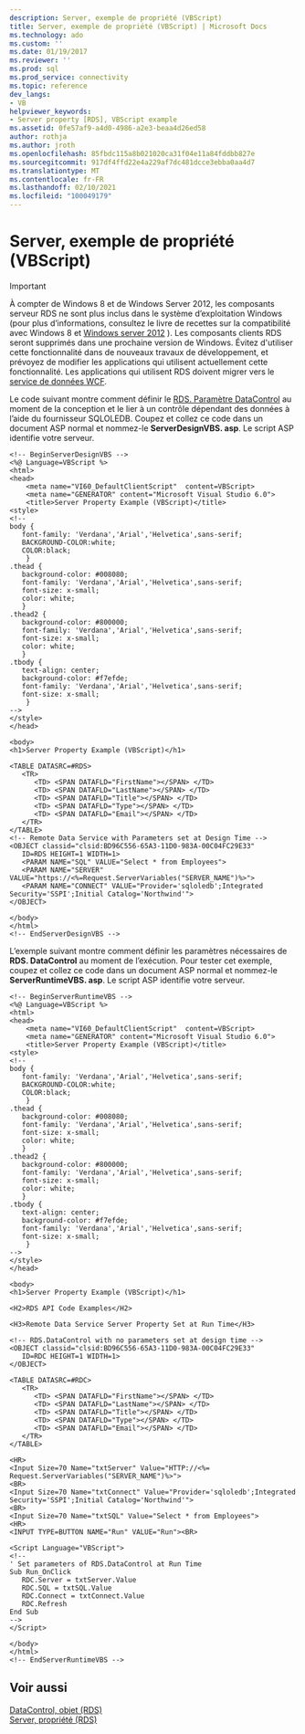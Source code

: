 ```yaml
---
description: Server, exemple de propriété (VBScript)
title: Server, exemple de propriété (VBScript) | Microsoft Docs
ms.technology: ado
ms.custom: ''
ms.date: 01/19/2017
ms.reviewer: ''
ms.prod: sql
ms.prod_service: connectivity
ms.topic: reference
dev_langs:
- VB
helpviewer_keywords:
- Server property [RDS], VBScript example
ms.assetid: 0fe57af9-a4d0-4986-a2e3-beaa4d26ed58
author: rothja
ms.author: jroth
ms.openlocfilehash: 85fbdc115a8b021020ca31f04e11a84fddbb827e
ms.sourcegitcommit: 917df4ffd22e4a229af7dc481dcce3ebba0aa4d7
ms.translationtype: MT
ms.contentlocale: fr-FR
ms.lasthandoff: 02/10/2021
ms.locfileid: "100049179"
---
```

# <a name="server-property-example-vbscript"></a>Server, exemple de propriété (VBScript)
> [!IMPORTANT]
>  À compter de Windows 8 et de Windows Server 2012, les composants serveur RDS ne sont plus inclus dans le système d’exploitation Windows (pour plus d’informations, consultez le livre de recettes sur la compatibilité avec Windows 8 et [Windows server 2012](https://www.microsoft.com/download/details.aspx?id=27416) ). Les composants clients RDS seront supprimés dans une prochaine version de Windows. Évitez d'utiliser cette fonctionnalité dans de nouveaux travaux de développement, et prévoyez de modifier les applications qui utilisent actuellement cette fonctionnalité. Les applications qui utilisent RDS doivent migrer vers le [service de données WCF](/dotnet/framework/wcf/).  
  
 Le code suivant montre comment définir le [RDS. Paramètre DataControl](./datacontrol-object-rds.md) au moment de la conception et le lier à un contrôle dépendant des données à l’aide du fournisseur SQLOLEDB. Coupez et collez ce code dans un document ASP normal et nommez-le **ServerDesignVBS. asp**. Le script ASP identifie votre serveur.  
  
```  
<!-- BeginServerDesignVBS -->  
<%@ Language=VBScript %>  
<html>  
<head>  
    <meta name="VI60_DefaultClientScript"  content=VBScript>  
    <meta name="GENERATOR" content="Microsoft Visual Studio 6.0">  
    <title>Server Property Example (VBScript)</title>  
<style>  
<!--  
body {  
   font-family: 'Verdana','Arial','Helvetica',sans-serif;  
   BACKGROUND-COLOR:white;  
   COLOR:black;  
    }  
.thead {  
   background-color: #008080;   
   font-family: 'Verdana','Arial','Helvetica',sans-serif;   
   font-size: x-small;  
   color: white;  
   }  
.thead2 {  
   background-color: #800000;   
   font-family: 'Verdana','Arial','Helvetica',sans-serif;   
   font-size: x-small;  
   color: white;  
   }  
.tbody {   
   text-align: center;  
   background-color: #f7efde;  
   font-family: 'Verdana','Arial','Helvetica',sans-serif;   
   font-size: x-small;  
    }  
-->  
</style>  
</head>  
  
<body>  
<h1>Server Property Example (VBScript)</h1>  
  
<TABLE DATASRC=#RDS>  
   <TR>  
      <TD> <SPAN DATAFLD="FirstName"></SPAN> </TD>  
      <TD> <SPAN DATAFLD="LastName"></SPAN> </TD>  
      <TD> <SPAN DATAFLD="Title"></SPAN> </TD>  
      <TD> <SPAN DATAFLD="Type"></SPAN> </TD>  
      <TD> <SPAN DATAFLD="Email"></SPAN> </TD>  
   </TR>  
</TABLE>  
<!-- Remote Data Service with Parameters set at Design Time -->  
<OBJECT classid="clsid:BD96C556-65A3-11D0-983A-00C04FC29E33"  
   ID=RDS HEIGHT=1 WIDTH=1>  
   <PARAM NAME="SQL" VALUE="Select * from Employees">  
   <PARAM NAME="SERVER" VALUE="https://<%=Request.ServerVariables("SERVER_NAME")%>">  
   <PARAM NAME="CONNECT" VALUE="Provider='sqloledb';Integrated Security='SSPI';Initial Catalog='Northwind'">  
</OBJECT>  
  
</body>  
</html>  
<!-- EndServerDesignVBS -->  
```  
  
 L’exemple suivant montre comment définir les paramètres nécessaires de **RDS. DataControl** au moment de l’exécution. Pour tester cet exemple, coupez et collez ce code dans un document ASP normal et nommez-le **ServerRuntimeVBS. asp**. Le script ASP identifie votre serveur.  
  
```  
<!-- BeginServerRuntimeVBS -->  
<%@ Language=VBScript %>  
<html>  
<head>  
    <meta name="VI60_DefaultClientScript"  content=VBScript>  
    <meta name="GENERATOR" content="Microsoft Visual Studio 6.0">  
    <title>Server Property Example (VBScript)</title>  
<style>  
<!--  
body {  
   font-family: 'Verdana','Arial','Helvetica',sans-serif;  
   BACKGROUND-COLOR:white;  
   COLOR:black;  
    }  
.thead {  
   background-color: #008080;   
   font-family: 'Verdana','Arial','Helvetica',sans-serif;   
   font-size: x-small;  
   color: white;  
   }  
.thead2 {  
   background-color: #800000;   
   font-family: 'Verdana','Arial','Helvetica',sans-serif;   
   font-size: x-small;  
   color: white;  
   }  
.tbody {   
   text-align: center;  
   background-color: #f7efde;  
   font-family: 'Verdana','Arial','Helvetica',sans-serif;   
   font-size: x-small;  
    }  
-->  
</style>  
</head>  
  
<body>  
<h1>Server Property Example (VBScript)</h1>  
  
<H2>RDS API Code Examples</H2>  
  
<H3>Remote Data Service Server Property Set at Run Time</H3>  
  
<!-- RDS.DataControl with no parameters set at design time -->  
<OBJECT classid="clsid:BD96C556-65A3-11D0-983A-00C04FC29E33"  
   ID=RDC HEIGHT=1 WIDTH=1>  
</OBJECT>  
  
<TABLE DATASRC=#RDC>  
   <TR>  
      <TD> <SPAN DATAFLD="FirstName"></SPAN> </TD>  
      <TD> <SPAN DATAFLD="LastName"></SPAN> </TD>  
      <TD> <SPAN DATAFLD="Title"></SPAN> </TD>  
      <TD> <SPAN DATAFLD="Type"></SPAN> </TD>  
      <TD> <SPAN DATAFLD="Email"></SPAN> </TD>  
   </TR>  
</TABLE>  
  
<HR>  
<Input Size=70 Name="txtServer" Value="HTTP://<%= Request.ServerVariables("SERVER_NAME")%>">  
<BR>  
<Input Size=70 Name="txtConnect" Value="Provider='sqloledb';Integrated Security='SSPI';Initial Catalog='Northwind'">  
<BR>  
<Input Size=70 Name="txtSQL" Value="Select * from Employees">  
<HR>  
<INPUT TYPE=BUTTON NAME="Run" VALUE="Run"><BR>  
  
<Script Language="VBScript">  
<!--  
' Set parameters of RDS.DataControl at Run Time  
Sub Run_OnClick  
   RDC.Server = txtServer.Value  
   RDC.SQL = txtSQL.Value  
   RDC.Connect = txtConnect.Value  
   RDC.Refresh  
End Sub  
-->  
</Script>  
  
</body>  
</html>  
<!-- EndServerRuntimeVBS -->  
```  
  
## <a name="see-also"></a>Voir aussi  
 [DataControl, objet (RDS)](./datacontrol-object-rds.md)   
 [Server, propriété (RDS)](./server-property-rds.md)